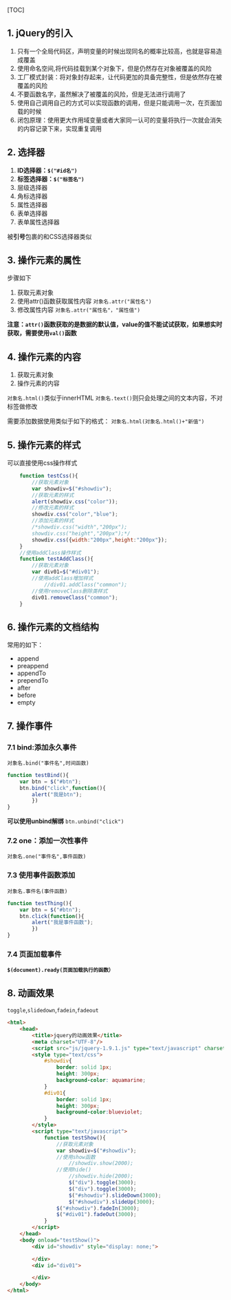 [TOC]
## 1. jQuery的引入
1. 只有一个全局代码区，声明变量的时候出现同名的概率比较高，也就是容易造成覆盖
2. 使用命名空间,将代码挂载到某个对象下，但是仍然存在对象被覆盖的风险
3. 工厂模式封装：将对象封存起来，让代码更加的具备完整性，但是依然存在被覆盖的风险
4. 不要函数名字，虽然解决了被覆盖的风险，但是无法进行调用了
5. 使用自己调用自己的方式可以实现函数的调用，但是只能调用一次，在页面加载的时候
6. 闭包原理：使用更大作用域变量或者大家同一认可的变量将执行一次就会消失的内容记录下来，实现重复调用

## 2. 选择器
1. **ID选择器：`$("#id名")`**
2. **标签选择器：`$("标签名")`**
3. 层级选择器
4. 角标选择器
5. 属性选择器
6. 表单选择器
7. 表单属性选择器

被**引号**包裹的和CSS选择器类似

## 3. 操作元素的属性
步骤如下
1. 获取元素对象
2. 使用attr()函数获取属性内容
`对象名.attr("属性名")`
3. 修改属性内容
`对象名.attr("属性名"，"属性值")`

**注意：`attr()`函数获取的是数据的默认值，value的值不能试试获取，如果想实时获取，需要使用`val()`函数**

## 4. 操作元素的内容
1. 获取元素对象
2. 操作元素的内容

`对象名.html()`类似于innerHTML
`对象名.text()`则只会处理之间的文本内容，不对标签做修改

需要添加数据使用类似于如下的格式：
`对象名.html(对象名.html()+"新值")`

## 5. 操作元素的样式
可以直接使用css操作样式

```js
	function testCss(){
		//获取元素对象
		var showdiv=$("#showdiv");
		//获取元素的样式
		alert(showdiv.css("color"));
		//修改元素的样式
		showdiv.css("color","blue");
		//添加元素的样式
		/*showdiv.css("width","200px");
		showdiv.css("height","200px");*/
		showdiv.css({width:"200px",height:"200px"});
	}
	//使用addClass操作样式
	function testAddClass(){
		//获取元素对象
		var div01=$("#div01");
		//使用addClass增加样式
			//div01.addClass("common");
		//使用removeClass删除类样式
		div01.removeClass("common");
	}
```
## 6. 操作元素的文档结构
常用的如下：
- append
- preappend
- appendTo
- prependTo
- after
- before
- empty

## 7. 操作事件
### 7.1 bind:添加永久事件
`对象名.bind("事件名",时间函数)`

```js
function testBind(){
	var btn = $("#btn");
	btn.bind("click",function(){
		alert("我是btn");
		})
}
```
**可以使用unbind解绑**
`btn.unbind("click")`

### 7.2 one：添加一次性事件
`对象名.one("事件名",事件函数)`

### 7.3 使用事件函数添加
`对象名.事件名(事件函数)`

```js
function testThing(){
	var btn = $("#btn");
	btn.click(function(){
		alert("我是事件函数");
		})
}
```

### 7.4 页面加载事件

**`$(document).ready(页面加载执行的函数）`**

## 8. 动画效果
`toggle`,`slidedown`,`fadein`,`fadeout`

```html
<html>
	<head>
		<title>jquery的动画效果</title>
		<meta charset="UTF-8"/>
		<script src="js/jquery-1.9.1.js" type="text/javascript" charset="utf-8"></script>
		<style type="text/css">
			#showdiv{
				border: solid 1px;
				height: 300px;
				background-color: aquamarine;
			}
			#div01{
				border: solid 1px;
				height: 300px;
				background-color:blueviolet;
			}
		</style>
		<script type="text/javascript">
			function testShow(){
				//获取元素对象
				var showdiv=$("#showdiv");
				//使用show函数
					//showdiv.show(2000);
				//使用hide()
					//showdiv.hide(2000);
					$("div").toggle(3000);
					$("div").toggle(3000);
					$("#showdiv").slideDown(3000);
					$("#showdiv").slideUp(3000);
				$("#showdiv").fadeIn(3000);
				$("#div01").fadeOut(3000);
			}
		</script>
	</head>
	<body onload="testShow()">
		<div id="showdiv" style="display: none;">

		</div>
		<div id="div01">

		</div>
	</body>
</html>
```